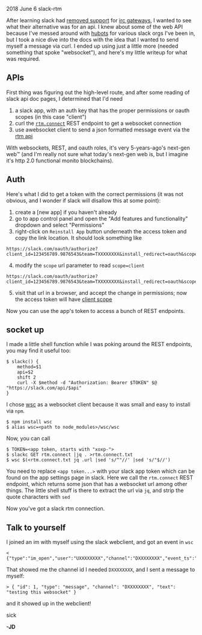 <pmeta id="created">2018 June 6</pmeta>
<pmeta id="title">slack-rtm</pmeta>

After learning slack had [removed support] for [irc gateways],
I wanted to see what their alternative was for an api.
I knew about some of the web API because I've messed around with [hubots] for various slack orgs I've been in, but I took a nice dive into the docs with the idea that I wanted to send myself a message via curl.
I ended up using just a little more (needed something that spoke "websocket"), and here's my little writeup for what was required.

APIs
----
First thing was figuring out the high-level route, and after some reading of slack api doc pages, I determined that I'd need

1. a slack app, with an auth key that has the proper permissions or oauth scopes (in this case "client")
2. curl the [`rtm.connect`] REST endpoint to get a websocket connection
3. use  awebsocket client to send a json formatted message event via the [rtm api]

With websockets, REST, and oauth roles, it's very 5-years-ago's next-gen web™ (and I'm really not sure what today's next-gen web is, but I imagine it's http 2.0 functional monito blockchains).

Auth
----
Here's what I did to get a token with the correct permissions (it was not obvious, and I wonder if slack will disallow this at some point):

1. create a [new app] if you haven't already
2. go to app control panel and open the "Add features and functionality" dropdown and select "Permissions"
3. right-click on `Reinstall App` button underneath the access token and copy the link location. It should look something like
```
https://slack.com/oauth/authorize?client_id=123456789.9876543&team=TXXXXXXXX&install_redirect=oauth&scope=chat:write:user
```
4. modify the `scope` url parameter to read `scope=client`
```
https://slack.com/oauth/authorize?client_id=123456789.9876543&team=TXXXXXXXX&install_redirect=oauth&scope=client
```
5. visit that url in a browser, and accept the change in permissions; now the access token will have [client scope]

Now you can use the app's token to access a bunch of REST endpoints.

socket up
---------
I made a little shell function while I was poking around the REST endpoints, you may find it useful too:

```
$ slackc() {
	method=$1
	api=$2
	shift 2
	curl -X $method -d "Authorization: Bearer $TOKEN" $@ "https://slack.com/api/$api"
}
```

I chose [wsc] as a websocket client because it was small and easy to install via `npm`.

```
$ npm install wsc
$ alias wsc=<path to node_modules>/wsc/wsc
```

Now, you can call

```
$ TOKEN=<app token, starts with "xoxp-">
$ slackc GET rtm.connect |jq . >rtm.connect.txt
$ wsc $(<rtm.connect.txt jq .url |sed 's/^"//' |sed 's/"$//')
```

You need to replace `<app token...>` with your slack app token which can be found on the app settings page in slack.
Here we call the `rtm.connect` REST endpoint, which returns some json that has a websocket url among other things.
The little shell stuff is there to extract the url via `jq`, and strip the quote characters with `sed`

Now you've got a slack rtm connection.

Talk to yourself
----------------
I joined an im with myself using the slack webclient, and got an event in `wsc`

```
< {"type":"im_open","user":"UXXXXXXXX","channel":"DXXXXXXXX","event_ts":"1527543437.000020"}
```

That showed me the channel id I needed `DXXXXXXXX`, and I sent a message to myself:

```
> { "id": 1, "type": "message", "channel": "DXXXXXXXX", "text": "testing this websocket" }
```

and it showed up in the webclient!

sick

**-JD**

[removed support]: https://it.slashdot.org/story/18/03/08/2049255/slack-is-shutting-down-its-irc-gateway
[irc gateways]: https://slack.com/account/gateways
[hubots]: https://hubot.github.com/
[`rtm.connect`]: https://api.slack.com/methods/rtm.connect
[rtm api]: https://api.slack.com/rtm
[client scope]: https://api.slack.com/scopes/client
[wsc]: https://github.com/danielstjules/wsc


